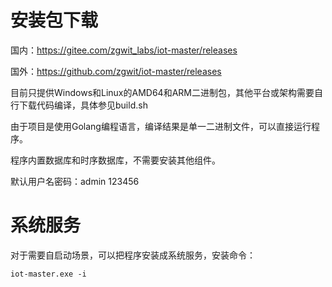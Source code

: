 # 安装包下载

国内：https://gitee.com/zgwit_labs/iot-master/releases

国外：https://github.com/zgwit/iot-master/releases


目前只提供Windows和Linux的AMD64和ARM二进制包，其他平台或架构需要自行下载代码编译，具体参见build.sh

由于项目是使用Golang编程语言，编译结果是单一二进制文件，可以直接运行程序。

程序内置数据库和时序数据库，不需要安装其他组件。

默认用户名密码：admin 123456

# 系统服务

对于需要自启动场景，可以把程序安装成系统服务，安装命令：

```shell
iot-master.exe -i
```